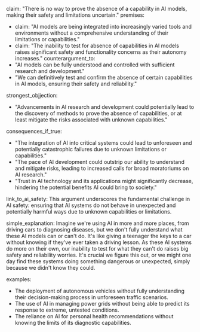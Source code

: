 claim: "There is no way to prove the absence of a capability in AI models, making their safety and limitations uncertain."
premises:
  - claim: "AI models are being integrated into increasingly varied tools and environments without a comprehensive understanding of their limitations or capabilities."
  - claim: "The inability to test for absence of capabilities in AI models raises significant safety and functionality concerns as their autonomy increases."
counterargument_to:
  - "AI models can be fully understood and controlled with sufficient research and development."
  - "We can definitively test and confirm the absence of certain capabilities in AI models, ensuring their safety and reliability."

strongest_objjection:
  - "Advancements in AI research and development could potentially lead to the discovery of methods to prove the absence of capabilities, or at least mitigate the risks associated with unknown capabilities."

consequences_if_true:
  - "The integration of AI into critical systems could lead to unforeseen and potentially catastrophic failures due to unknown limitations or capabilities."
  - "The pace of AI development could outstrip our ability to understand and mitigate risks, leading to increased calls for broad moratoriums on AI research."
  - "Trust in AI technology and its applications might significantly decrease, hindering the potential benefits AI could bring to society."

link_to_ai_safety: This argument underscores the fundamental challenge in AI safety: ensuring that AI systems do not behave in unexpected and potentially harmful ways due to unknown capabilities or limitations.

simple_explanation: Imagine we're using AI in more and more places, from driving cars to diagnosing diseases, but we don't fully understand what these AI models can or can't do. It's like giving a teenager the keys to a car without knowing if they've ever taken a driving lesson. As these AI systems do more on their own, our inability to test for what they can't do raises big safety and reliability worries. It's crucial we figure this out, or we might one day find these systems doing something dangerous or unexpected, simply because we didn't know they could.

examples:
  - The deployment of autonomous vehicles without fully understanding their decision-making process in unforeseen traffic scenarios.
  - The use of AI in managing power grids without being able to predict its response to extreme, untested conditions.
  - The reliance on AI for personal health recommendations without knowing the limits of its diagnostic capabilities.